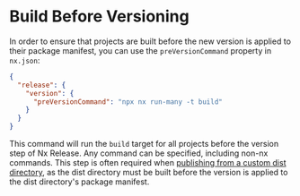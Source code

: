 # Build Before Versioning

In order to ensure that projects are built before the new version is applied to their package manifest, you can use the `preVersionCommand` property in `nx.json`:

```json {% fileName="nx.json" %}
{
  "release": {
    "version": {
      "preVersionCommand": "npx nx run-many -t build"
    }
  }
}
```

This command will run the `build` target for all projects before the version step of Nx Release. Any command can be specified, including non-nx commands. This step is often required when [publishing from a custom dist directory](/recipes/nx-release/publish-custom-dist-directory), as the dist directory must be built before the version is applied to the dist directory's package manifest.
